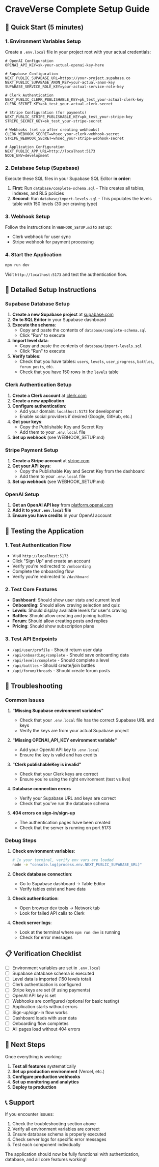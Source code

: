 # CraveVerse Complete Setup Guide

## 🚀 Quick Start (5 minutes)

### 1. Environment Variables Setup
Create a `.env.local` file in your project root with your actual credentials:

```env
# OpenAI Configuration
OPENAI_API_KEY=sk-your-actual-openai-key-here

# Supabase Configuration  
NEXT_PUBLIC_SUPABASE_URL=https://your-project.supabase.co
NEXT_PUBLIC_SUPABASE_ANON_KEY=your-actual-anon-key
SUPABASE_SERVICE_ROLE_KEY=your-actual-service-role-key

# Clerk Authentication
NEXT_PUBLIC_CLERK_PUBLISHABLE_KEY=pk_test_your-actual-clerk-key
CLERK_SECRET_KEY=sk_test_your-actual-clerk-secret

# Stripe Configuration (for payments)
NEXT_PUBLIC_STRIPE_PUBLISHABLE_KEY=pk_test_your-stripe-key
STRIPE_SECRET_KEY=sk_test_your-stripe-secret

# Webhooks (set up after creating webhooks)
CLERK_WEBHOOK_SECRET=whsec_your-clerk-webhook-secret
STRIPE_WEBHOOK_SECRET=whsec_your-stripe-webhook-secret

# Application Configuration
NEXT_PUBLIC_APP_URL=http://localhost:5173
NODE_ENV=development
```

### 2. Database Setup (Supabase)
Execute these SQL files in your Supabase SQL Editor **in order**:

1. **First**: Run `database/complete-schema.sql` - This creates all tables, indexes, and RLS policies
2. **Second**: Run `database/import-levels.sql` - This populates the levels table with 150 levels (30 per craving type)

### 3. Webhook Setup
Follow the instructions in `WEBHOOK_SETUP.md` to set up:
- Clerk webhook for user sync
- Stripe webhook for payment processing

### 4. Start the Application
```bash
npm run dev
```

Visit `http://localhost:5173` and test the authentication flow.

## 🔧 Detailed Setup Instructions

### Supabase Database Setup

1. **Create a new Supabase project** at [supabase.com](https://supabase.com)
2. **Go to SQL Editor** in your Supabase dashboard
3. **Execute the schema**:
   - Copy and paste the contents of `database/complete-schema.sql`
   - Click "Run" to execute
4. **Import level data**:
   - Copy and paste the contents of `database/import-levels.sql` 
   - Click "Run" to execute
5. **Verify tables**:
   - Check that you have tables: `users`, `levels`, `user_progress`, `battles`, `forum_posts`, etc.
   - Check that you have 150 rows in the `levels` table

### Clerk Authentication Setup

1. **Create a Clerk account** at [clerk.com](https://clerk.com)
2. **Create a new application**
3. **Configure authentication**:
   - Add your domain: `localhost:5173` for development
   - Enable social providers if desired (Google, GitHub, etc.)
4. **Get your keys**:
   - Copy the Publishable Key and Secret Key
   - Add them to your `.env.local` file
5. **Set up webhook** (see WEBHOOK_SETUP.md)

### Stripe Payment Setup

1. **Create a Stripe account** at [stripe.com](https://stripe.com)
2. **Get your API keys**:
   - Copy the Publishable Key and Secret Key from the dashboard
   - Add them to your `.env.local` file
3. **Set up webhook** (see WEBHOOK_SETUP.md)

### OpenAI Setup

1. **Get an OpenAI API key** from [platform.openai.com](https://platform.openai.com)
2. **Add it to your `.env.local` file**
3. **Ensure you have credits** in your OpenAI account

## 🧪 Testing the Application

### 1. Test Authentication Flow
- Visit `http://localhost:5173`
- Click "Sign Up" and create an account
- Verify you're redirected to `/onboarding`
- Complete the onboarding flow
- Verify you're redirected to `/dashboard`

### 2. Test Core Features
- **Dashboard**: Should show user stats and current level
- **Onboarding**: Should allow craving selection and quiz
- **Levels**: Should display available levels for user's craving
- **Battles**: Should allow creating and joining battles
- **Forum**: Should allow creating posts and replies
- **Pricing**: Should show subscription plans

### 3. Test API Endpoints
- `/api/user/profile` - Should return user data
- `/api/onboarding/complete` - Should save onboarding data
- `/api/levels/complete` - Should complete a level
- `/api/battles` - Should create/join battles
- `/api/forum/threads` - Should create forum posts

## 🐛 Troubleshooting

### Common Issues

1. **"Missing Supabase environment variables"**
   - Check that your `.env.local` file has the correct Supabase URL and keys
   - Verify the keys are from your actual Supabase project

2. **"Missing OPENAI_API_KEY environment variable"**
   - Add your OpenAI API key to `.env.local`
   - Ensure the key is valid and has credits

3. **"Clerk publishableKey is invalid"**
   - Check that your Clerk keys are correct
   - Ensure you're using the right environment (test vs live)

4. **Database connection errors**
   - Verify your Supabase URL and keys are correct
   - Check that you've run the database schema

5. **404 errors on sign-in/sign-up**
   - The authentication pages have been created
   - Check that the server is running on port 5173

### Debug Steps

1. **Check environment variables**:
   ```bash
   # In your terminal, verify env vars are loaded
   node -e "console.log(process.env.NEXT_PUBLIC_SUPABASE_URL)"
   ```

2. **Check database connection**:
   - Go to Supabase dashboard → Table Editor
   - Verify tables exist and have data

3. **Check authentication**:
   - Open browser dev tools → Network tab
   - Look for failed API calls to Clerk

4. **Check server logs**:
   - Look at the terminal where `npm run dev` is running
   - Check for error messages

## 📋 Verification Checklist

- [ ] Environment variables are set in `.env.local`
- [ ] Supabase database schema is executed
- [ ] Level data is imported (150 levels total)
- [ ] Clerk authentication is configured
- [ ] Stripe keys are set (if using payments)
- [ ] OpenAI API key is set
- [ ] Webhooks are configured (optional for basic testing)
- [ ] Application starts without errors
- [ ] Sign-up/sign-in flow works
- [ ] Dashboard loads with user data
- [ ] Onboarding flow completes
- [ ] All pages load without 404 errors

## 🚀 Next Steps

Once everything is working:

1. **Test all features** systematically
2. **Set up production environment** (Vercel, etc.)
3. **Configure production webhooks**
4. **Set up monitoring and analytics**
5. **Deploy to production**

## 📞 Support

If you encounter issues:

1. Check the troubleshooting section above
2. Verify all environment variables are correct
3. Ensure database schema is properly executed
4. Check server logs for specific error messages
5. Test each component individually

The application should now be fully functional with authentication, database, and all core features working!
